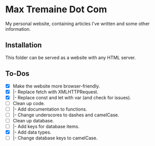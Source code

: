 Max Tremaine Dot Com
====================

My personal website, containing articles I've written and some other information.

Installation
------------

This folder can be served as a website with any HTML server.

To-Dos
------

- [x] Make the website more browser-friendly.
- [x] |- Replace fetch with XMLHTTPRequest.
- [x] |- Replace const and let with var (and check for issues).
- [ ] Clean up code.
- [ ] |- Add documentation to functions.
- [ ] |- Change underscores to dashes and camelCase.
- [ ] Clean up database.
- [ ] |- Add keys for database items.
- [x] |- Add data types.
- [ ] |- Change database keys to camelCase.